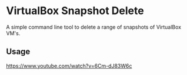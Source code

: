 # VirtualBox Snapshot Delete
A simple command line tool to delete a range of snapshots of VirtualBox VM's.

## Usage
https://www.youtube.com/watch?v=6Cm-dJ83W6c
